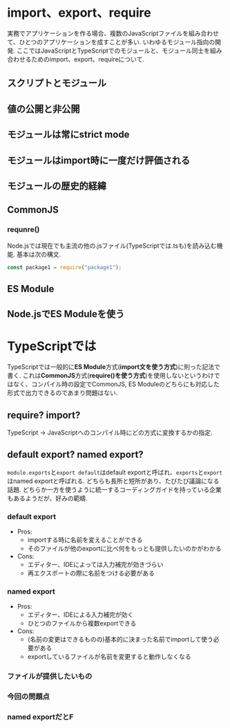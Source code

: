 # import、export、require

実務でアプリケーションを作る場合、複数のJavaScriptファイルを組み合わせて、ひとつのアプリケーションを成すことが多い.
いわゆるモジュール指向の開発.
ここではJavaScriptとTypeScriptでのモジュールと、モジュール同士を組み合わせるためのimport、export、requireについて.

## スクリプトとモジュール

## 値の公開と非公開

## モジュールは常にstrict mode

## モジュールはimport時に一度だけ評価される

## モジュールの歴史的経緯

## CommonJS

### requnre()

Node.jsでは現在でも主流の他の.jsファイル(TypeScriptでは.tsも)を読み込む機能. 基本は次の構文.

```javascript
const package1 = require("package1");
```

## ES Module

## Node.jsでES Moduleを使う

# TypeScriptでは

TypeScriptでは一般的に**ES Module**方式(**import文を使う方式**)に則った記法で書く.
これは**CommonJS**方式(**require()を使う方式**)を使用しないというわけではなく、コンパイル時の設定でCommonJS, ES Moduleのどちらにも対応した形式で出力できるのであまり問題はない.

## require? import?

TypeScript -> JavaScriptへのコンパイル時にどの方式に変換するかの指定.

## default export? named export?

`module.exports`と`export default`はdefault exportと呼ばれ、`exports`と`export`はnamed exportと呼ばれる.
どちらも長所と短所があり、たびたび議論になる話題.
どちらか一方を使うように統一するコーディングガイドを持っている企業もあるようだが、好みの範疇.

### default export

- Pros:
  - importする時に名前を変えることができる
  - そのファイルが他のexportに比べ何をもっとも提供したいのかがわかる
- Cons:
  - エディター、IDEによっては入力補完が効きづらい
  - 再エクスポートの際に名前をつける必要がある

### named export

- Pros:
  - エディター、IDEによる入力補完が効く
  - ひとつのファイルから複数exportできる
- Cons:
  - (名前の変更はできるものの)基本的に決まった名前でimportして使う必要がある
  - exportしているファイルが名前を変更すると動作しなくなる

### ファイルが提供したいもの

### 今回の問題点

### named exportだとF
